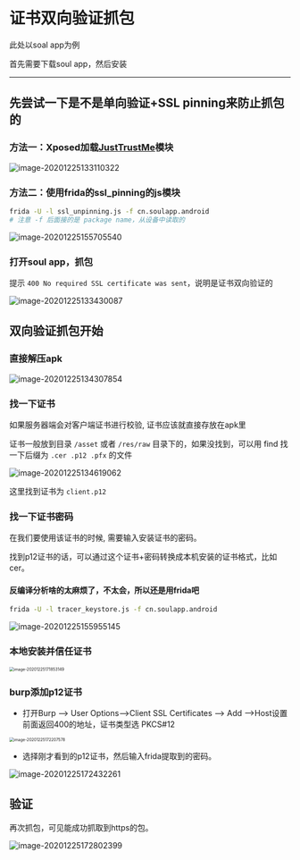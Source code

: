# 证书双向验证抓包

此处以soal app为例

首先需要下载soul app，然后安装

---



## 先尝试一下是不是单向验证+SSL pinning来防止抓包的

### 方法一：Xposed加载[JustTrustMe](https://github.com/Fuzion24/JustTrustMe/releases/latest)模块

![image-20201225133110322](证书双向验证抓包.assets/image-20201225133110322.png)

### 方法二：使用frida的ssl_pinning的js模块

```bash
frida -U -l ssl_unpinning.js -f cn.soulapp.android
# 注意 -f 后面接的是 package name，从设备中读取的
```

![image-20201225155705540](证书双向验证抓包.assets/image-20201225155705540.png)

### 打开soul app，抓包

提示 `400 No required SSL certificate was sent`，说明是证书双向验证的

![image-20201225133430087](证书双向验证抓包.assets/image-20201225133430087.png)



## 双向验证抓包开始

### 直接解压apk

![image-20201225134307854](证书双向验证抓包.assets/image-20201225134307854.png)

### 找一下证书

如果服务器端会对客户端证书进行校验, 证书应该就直接存放在apk里

证书一般放到目录 `/asset` 或者 `/res/raw` 目录下的，如果没找到，可以用 find 找一下后缀为 `.cer .p12 .pfx` 的文件

![image-20201225134619062](证书双向验证抓包.assets/image-20201225134619062.png)

这里找到证书为 `client.p12`

### 找一下证书密码

在我们要使用该证书的时候, 需要输入安装证书的密码。

找到p12证书的话，可以通过这个证书+密码转换成本机安装的证书格式，比如cer。

#### 反编译分析啥的太麻烦了，不太会，所以还是用frida吧

```bash
frida -U -l tracer_keystore.js -f cn.soulapp.android
```

![image-20201225155955145](证书双向验证抓包.assets/image-20201225155955145.png)

### 本地安装并信任证书

<img src="证书双向验证抓包.assets/image-20201225171853149.png" alt="image-20201225171853149" style="zoom:50%;" />

### burp添加p12证书

* 打开Burp --> User Options-->Client SSL Certificates --> Add -->Host设置前面返回400的地址，证书类型选 PKCS#12

<img src="证书双向验证抓包.assets/image-20201225172207578.png" alt="image-20201225172207578" style="zoom:50%;" />

* 选择刚才看到的p12证书，然后输入frida提取到的密码。

![image-20201225172432261](证书双向验证抓包.assets/image-20201225172432261.png)

## 验证

再次抓包，可见能成功抓取到https的包。

![image-20201225172802399](证书双向验证抓包.assets/image-20201225172802399.png)

